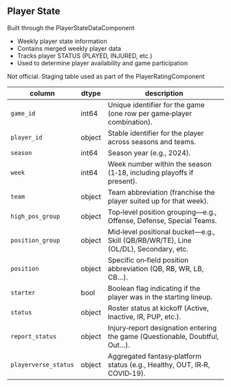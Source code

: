 ## Player State

Built through the PlayerStateDataComponent

- Weekly player state information
- Contains merged weekly player data
- Tracks player STATUS (PLAYED, INJURED, etc.)
- Used to determine player availability and game participation

Not official. Staging table used as part of the PlayerRatingComponent

| column               | dtype  | description                                                                          |
| -------------------- | ------ | ------------------------------------------------------------------------------------ |
| `game_id`            | int64  | Unique identifier for the game (one row per game‑player combination).                |
| `player_id`          | object  | Stable identifier for the player across seasons and teams.                           |
| `season`             | int64  | Season year (e.g., 2024).                                                            |
| `week`               | int64  | Week number within the season (1‑18, including playoffs if present).                 |
| `team`               | object | Team abbreviation (franchise the player suited up for that week).                    |
| `high_pos_group`     | object | Top‑level position grouping—e.g., Offense, Defense, Special Teams.                   |
| `position_group`     | object | Mid‑level positional bucket—e.g., Skill (QB/RB/WR/TE), Line (OL/DL), Secondary, etc. |
| `position`           | object | Specific on‑field position abbreviation (QB, RB, WR, LB, CB…).                       |
| `starter`            | bool   | Boolean flag indicating if the player was in the starting lineup.                    |
| `status`             | object | Roster status at kickoff (Active, Inactive, IR, PUP, etc.).                          |
| `report_status`      | object | Injury‑report designation entering the game (Questionable, Doubtful, Out…).          |
| `playerverse_status` | object | Aggregated fantasy‑platform status (e.g., Healthy, OUT, IR‑R, COVID‑19).             |
